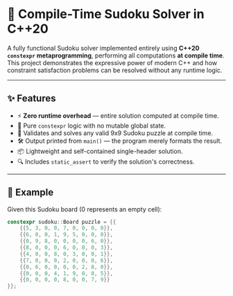 # 🧠 Compile-Time Sudoku Solver in C++20

A fully functional Sudoku solver implemented entirely using **C++20 `constexpr` metaprogramming**, performing all computations **at compile time**. This project demonstrates the expressive power of modern C++ and how constraint satisfaction problems can be resolved without any runtime logic.

---

## ✨ Features

- ⚡ **Zero runtime overhead** — entire solution computed at compile time.
- 🧠 Pure `constexpr` logic with no mutable global state.
- 🧩 Validates and solves any valid 9x9 Sudoku puzzle at compile time.
- 🛠️ Output printed from `main()` — the program merely formats the result.
- 📦 Lightweight and self-contained single-header solution.
- 🔍 Includes `static_assert` to verify the solution's correctness.

---

## 📌 Example

Given this Sudoku board (0 represents an empty cell):

```cpp
constexpr sudoku::Board puzzle = {{
    {{5, 3, 0, 0, 7, 0, 0, 0, 0}},
    {{6, 0, 0, 1, 9, 5, 0, 0, 0}},
    {{0, 9, 8, 0, 0, 0, 0, 6, 0}},
    {{8, 0, 0, 0, 6, 0, 0, 0, 3}},
    {{4, 0, 0, 8, 0, 3, 0, 0, 1}},
    {{7, 0, 0, 0, 2, 0, 0, 0, 6}},
    {{0, 6, 0, 0, 0, 0, 2, 8, 0}},
    {{0, 0, 0, 4, 1, 9, 0, 0, 5}},
    {{0, 0, 0, 0, 8, 0, 0, 7, 9}}
}};
